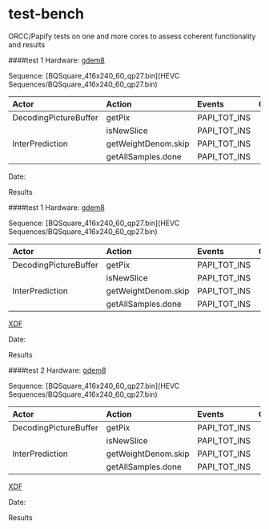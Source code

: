 test-bench
==========

ORCC/Papify tests on one and more cores to assess coherent functionality and results


####test 1
Hardware: [gdem8](sys_info/gdem8)

Sequence: [BQSquare_416x240_60_qp27.bin](HEVC Sequences/BQSquare_416x240_60_qp27.bin)

| Actor | Action         | Events | Core |
| :------------- | :----------- | :----------- |:-----------: |
| DecodingPictureBuffer      |getPix|PAPI_TOT_INS|0|
|     |isNewSlice|PAPI_TOT_INS|0|
| InterPrediction      |getWeightDenom.skip|PAPI_TOT_INS|0|
|     |getAllSamples.done|PAPI_TOT_INS|0|

Date:

Results

####test 1
Hardware: [gdem8](sys_info/gdem8)

Sequence: [BQSquare_416x240_60_qp27.bin](HEVC Sequences/BQSquare_416x240_60_qp27.bin)

| Actor | Action         | Events | Core |
| :------------- | :----------- | :----------- |:-----------: |
| DecodingPictureBuffer      |getPix|PAPI_TOT_INS|0|
|     |isNewSlice|PAPI_TOT_INS|0|
| InterPrediction      |getWeightDenom.skip|PAPI_TOT_INS|0|
|     |getAllSamples.done|PAPI_TOT_INS|0|

[XDF](test1/Top_mpegh_part2_main.xcf)

Date:

Results

####test 2
Hardware: [gdem8](sys_info/gdem8)

Sequence: [BQSquare_416x240_60_qp27.bin](HEVC Sequences/BQSquare_416x240_60_qp27.bin)

| Actor | Action         | Events | Core |
| :------------- | :----------- | :----------- |:-----------: |
| DecodingPictureBuffer      |getPix|PAPI_TOT_INS|0|
|     |isNewSlice|PAPI_TOT_INS|0|
| InterPrediction      |getWeightDenom.skip|PAPI_TOT_INS|1|
|     |getAllSamples.done|PAPI_TOT_INS|1|

[XDF](test2/Top_mpegh_part2_main.xcf)

Date:

Results

